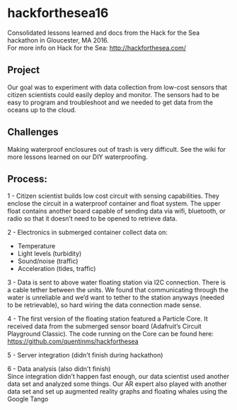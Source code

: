 # hackforthesea16
Consolidated lessons learned and docs from the Hack for the Sea hackathon in Gloucester, MA 2016.  
For more info on Hack for the Sea: http://hackforthesea.com/

## Project
Our goal was to experiment with data collection from low-cost sensors that citizen scientists could easily deploy and monitor.
The sensors had to be easy to program and troubleshoot and we needed to get data from the oceans up to the cloud.

## Challenges
Making waterproof enclosures out of trash is very difficult.  See the wiki for more lessons learned on our DIY waterproofing.

## Process:

1 - Citizen scientist builds low cost circuit with sensing capabilities.  They enclose the circuit in a waterproof container and float system.  The upper float contains another board capable of sending data via wifi, bluetooth, or radio so that it doesn’t need to be opened to retrieve data.
 
2 - Electronics in submerged container collect data on:
- Temperature
- Light levels (turbidity)
- Sound/noise (traffic)
- Acceleration (tides, traffic)
 
3 - Data is sent to above water floating station via I2C connection.  There is a cable tether between the units.  We found that communicating through the water is unreliable and we’d want to tether to the station anyways (needed to be retrievable), so hard wiring the data connection made sense.
 
4 - The first version of the floating station featured a Particle Core.  It received data from the submerged sensor board (Adafruit’s Circuit Playground Classic).  The code running on the Core can be found here: https://github.com/quentinms/hackforthesea
 
5 - Server integration (didn't finish during hackathon)
 
6 - Data analysis (also didn't finish)  
Since integration didn’t happen fast enough, our data scientist used another data set and analyzed some things.  Our AR expert also played with another data set and set up augmented reality graphs and floating whales using the Google Tango

